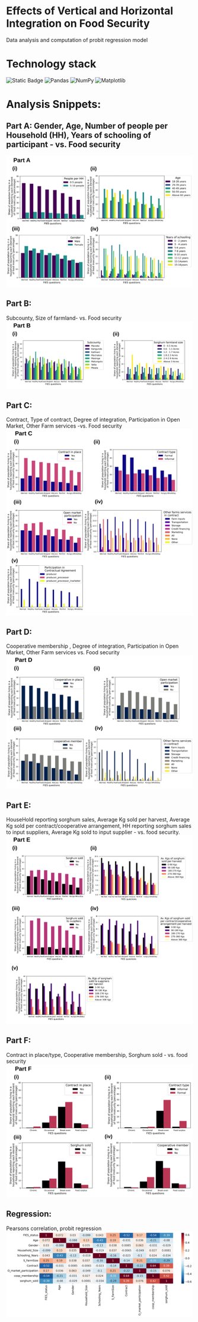 # Effects of Vertical and Horizontal Integration on Food Security

Data analysis and computation of probit regression model

# Technology stack
![Static Badge](https://img.shields.io/badge/Python-FFD43B?style=for-the-badge&logo=python&logoColor=blue)
![Pandas](https://img.shields.io/badge/pandas-%23150458.svg?style=for-the-badge&logo=pandas&logoColor=white)
![NumPy](https://img.shields.io/badge/numpy-%23013243.svg?style=for-the-badge&logo=numpy&logoColor=white)
![Matplotlib](https://img.shields.io/badge/Matplotlib-%23ffffff.svg?style=for-the-badge&logo=Matplotlib&logoColor=black)

# Analysis Snippets:
## Part A: Gender, Age, Number of people per Household (HH), Years of schooling of participant - vs. Food security
![partA](./part_A/Part_A.png?raw=true)

## Part B: 
Subcounty, Size of farmland- vs. Food security
![partB](./part_B/Part_B.png?raw=true)

## Part C: 
Contract, Type of contract, Degree of integration, Participation in Open Market, Other Farm services -vs. Food security
![partC](./part_C/Part_C.png?raw=true)

## Part D: 
Cooperative membership , Degree of integration, Participation in Open Market, Other Farm services vs. Food security 
![partD](./part_D/Part_D.png?raw=true)

## Part E: 
HouseHold reporting sorghum sales, Average Kg sold per harvest, Average Kg sold per contract/cooperative arrangement, HH reporting sorghum sales to input suppliers, Average Kg sold to input supplier - vs. food security.
![partE](./part_E/Part_E.png?raw=true)

## Part F: 
Contract in place/type, Cooperative membership, Sorghum sold -  vs. food security
![partF](./part_F/Part_F.png?raw=true)

## Regression:
Pearsons correlation, probit regression
![regression](./regression/Correlation.png?raw=true)


